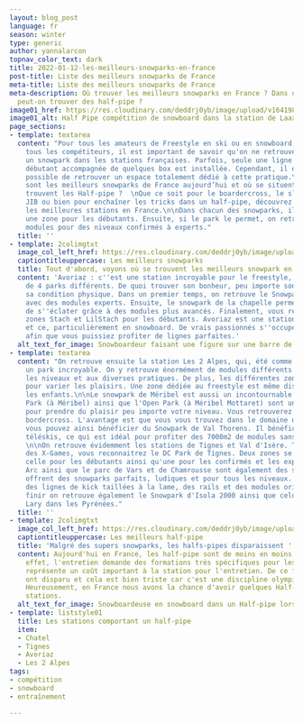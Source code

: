 ```yaml
---
layout: blog_post
language: fr
season: winter
type: generic
author: yannalarcon
topnav_color_text: dark
title: 2022-01-12-les-meilleurs-snowparks-en-france
post-title: Liste des meilleurs snowparks de France
meta-title: Liste des meilleurs snowparks de France
meta-description: Où trouver les meilleurs snowparks en France ? Dans quelles stations
  peut-on trouver des half-pipe ?
image01_href: https://res.cloudinary.com/deddrj0yb/image/upload/v1641985183/website/blog/Hiver/jproducer-n708F8cxtBY-unsplash_qb4dhj.jpg
image01_alt: Half Pipe compétition de snowboard dans la station de Laax
page_sections:
- template: textarea
  content: "Pour tous les amateurs de Freestyle en ski ou en snowboard, ainsi que
    tous les compétiteurs, il est important de savoir qu'on ne retrouve pas systématiquement
    un snowpark dans les stations françaises. Parfois, seule une ligne de kick pour
    débutant accompagnée de quelques box est installée. Cependant, il est parfois
    possible de retrouver un espace totalement dédié à cette pratique.\n\nMais quels
    sont les meilleurs snowparks de France aujourd’hui et où se situent-ils ? Où se
    trouvent les Half-pipe ?  \nQue ce soit pour le boardercross, le slopestyle, le
    JIB ou bien pour enchaîner les tricks dans un half-pipe, découvrez où se trouvent
    les meilleures stations en France.\n\nDans chacun des snowparks, il y aura systématiquement
    une zone pour les débutants. Ensuite, si le park le permet, on retrouvera des
    modules pour des niveaux confirmés à experts."
  title: ''
- template: 2colimgtxt
  image_col_left_href: https://res.cloudinary.com/deddrj0yb/image/upload/v1641985183/website/blog/Hiver/esteban-gerard-hK19iivVGJc-unsplash_x2ewzu.jpg
  captiontitleuppercase: Les meilleurs snowparks
  title: Tout d'abord, voyons où se trouvent les meilleurs snowpark en France
  content: 'Avoriaz : c''est une station incroyable pour le freestyle, elle dispose
    de 4 parks différents. De quoi trouver son bonheur, peu importe son niveau et
    sa condition physique. Dans un premier temps, on retrouve le Snowpark d''Arare
    avec des modules experts. Ensuite, le snowpark de la chapelle permettra aux confirmés
    de s''éclater grâce à des modules plus avancés. Finalement, vous retrouverez les
    zones Stach et LilStach pour les débutants. Avoriaz est une station de freestyleurs
    et ce, particulièrement en snowboard. De vrais passionnés s''occupent des parks
    afin que vous puissiez profiter de lignes parfaites.'
  alt_text_for_image: Snowboardeur faisant une figure sur une barre de slide
- template: textarea
  content: "On retrouve ensuite la station Les 2 Alpes, qui, été comme hiver offre
    un park incroyable. On y retrouve énormément de modules différents adaptés à tous
    les niveaux et aux diverses pratiques. De plus, les différentes zones sont idéales
    pour varier les plaisirs. Une zone dédiée au freestyle est même disponible pour
    les enfants.\n\nLe snowpark de Méribel est aussi un incontournable ! L'Element
    Park (à Méribel) ainsi que l'Open Park (à Méribel Mottaret) sont un bon choix
    pour prendre du plaisir peu importe votre niveau. Vous retrouverez également plusieurs
    bordercross. L'avantage est que vous vous trouvez dans le domaine des 3 vallées,
    vous pouvez ainsi bénéficier du Snowpark de Val Thorens. Il bénéficie de deux
    téléskis, ce qui est idéal pour profiter des 7000m2 de modules sans difficulté.
    \n\nOn retrouve évidemment les stations de Tignes et Val d'Isère. Terre d'accueil
    des X-Games, vous reconnaitrez le DC Park de Tignes. Deux zones se distinguent,
    celle pour les débutants ainsi qu'une pour les confirmés et les experts.\n\nLes
    Arc ainsi que le parc de Vars et de Chamrousse sont également des stations qui
    offrent des snowparks parfaits, ludiques et pour tous les niveaux. On y retrouve
    des lignes de kick taillées à la lame, des rails et des modules originaux.\n\nPour
    finir on retrouve également le Snowpark d'Isola 2000 ainsi que celui de Saint
    Lary dans les Pyrénées."
  title: ''
- template: 2colimgtxt
  image_col_left_href: https://res.cloudinary.com/deddrj0yb/image/upload/v1641985183/website/blog/Hiver/fred-heap-2dViAX55Q2k-unsplash_m5fo4f.jpg
  captiontitleuppercase: Les meilleurs half-pipe
  title: 'Malgré des supers snowparks, les halfs-pipes disparaissent '
  content: Aujourd'hui en France, les half-pipe sont de moins en moins présents. En
    effet, l'entretien demande des formations très spécifiques pour les shapeurs et
    représente un coût important à la station pour l'entretien. De ce fait, beaucoup
    ont disparu et cela est bien triste car c'est une discipline olympique incroyable.
    Heureusement, en France nous avons la chance d'avoir quelques Half-Pipe dans certaines
    stations.
  alt_text_for_image: Snowboardeuse en snowboard dans un Half-pipe lors d'une compétition
- template: liststyle01
  title: Les stations comportant un half-pipe
  item:
  - Chatel
  - Tignes
  - Avoriaz
  - Les 2 Alpes
tags:
- compétition
- snowboard
- entraînement

---
```

